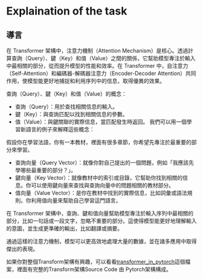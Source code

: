 # Explaination of the task

## 導言
在 Transformer 架構中，注意力機制（Attention Mechanism）是核心。透過計算查詢（Query）、鍵（Key）和值（Value）之間的關係，它幫助模型專注於輸入中最相關的部分，從而提升模型的性能和效率。在 Transformer 中，自注意力（Self-Attention）和編碼器-解碼器注意力（Encoder-Decoder Attention）共同作用，使模型能更好地捕捉和利用序列中的信息，取得優異的效果。

查詢（Query）、鍵（Key）和值（Value）的概念：
- 查詢（Query）：用於查找相關信息的輸入。
- 鍵（Key）：與查詢匹配以找到相關信息的參數。
- 值（Value）：與鍵關聯的實際信息，當匹配發生時返回。
我們可以用一個學習新語言的例子來解釋這些概念：

假設你在學習法語，你有一本教材，裡面有很多章節，你希望先專注於最重要的部分來學習。
- 查詢向量（Query Vector）：就像你對自己提出的一個問題，例如「我應該先學哪些最重要的部分？」。
- 鍵向量（Key Vector）：就像教材中的索引或目錄，它幫助你找到相關的信息。你可以使用鍵向量來查找與查詢向量中的問題相關的教材部分。
- 值向量（Value Vector）：是你在教材中找到的實際信息，比如詞彙或語法規則。你利用值向量來幫助自己學習這門語言。  
  
在 Transformer 架構中，查詢、鍵和值向量幫助模型專注於輸入序列中最相關的部分，比如一句話或一段文字，忽略不重要的部分。這使得模型能更好地理解輸入的意圖，並生成更準確的輸出，比如翻譯或摘要。

通過這樣的注意力機制，模型可以更高效地處理大量的數據，並在諸多應用中取得傑出的表現。

如果你對整個Transform架構有興趣，可以看看[transformer_in_pytorch](./transformer_in_pytorch.ipynb)這個檔案，裡面有完整的Transform架構Source Code 由 Pytorch架構構成。
